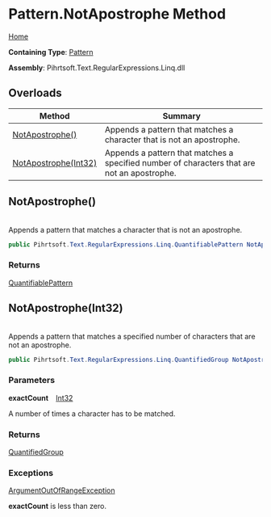 # Pattern\.NotApostrophe Method

[Home](../../../../../../README.md)

**Containing Type**: [Pattern](../README.md)

**Assembly**: Pihrtsoft\.Text\.RegularExpressions\.Linq\.dll

## Overloads

| Method | Summary |
| ------ | ------- |
| [NotApostrophe()](#Pihrtsoft_Text_RegularExpressions_Linq_Pattern_NotApostrophe) | Appends a pattern that matches a character that is not an apostrophe\. |
| [NotApostrophe(Int32)](#Pihrtsoft_Text_RegularExpressions_Linq_Pattern_NotApostrophe_System_Int32_) | Appends a pattern that matches a specified number of characters that are not an apostrophe\. |

## NotApostrophe\(\) <a id="Pihrtsoft_Text_RegularExpressions_Linq_Pattern_NotApostrophe"></a>

\
Appends a pattern that matches a character that is not an apostrophe\.

```csharp
public Pihrtsoft.Text.RegularExpressions.Linq.QuantifiablePattern NotApostrophe()
```

### Returns

[QuantifiablePattern](../../QuantifiablePattern/README.md)

## NotApostrophe\(Int32\) <a id="Pihrtsoft_Text_RegularExpressions_Linq_Pattern_NotApostrophe_System_Int32_"></a>

\
Appends a pattern that matches a specified number of characters that are not an apostrophe\.

```csharp
public Pihrtsoft.Text.RegularExpressions.Linq.QuantifiedGroup NotApostrophe(int exactCount)
```

### Parameters

**exactCount** &ensp; [Int32](https://docs.microsoft.com/en-us/dotnet/api/system.int32)

A number of times a character has to be matched\.

### Returns

[QuantifiedGroup](../../QuantifiedGroup/README.md)

### Exceptions

[ArgumentOutOfRangeException](https://docs.microsoft.com/en-us/dotnet/api/system.argumentoutofrangeexception)

**exactCount** is less than zero\.

